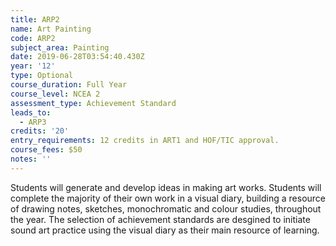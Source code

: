 ```yaml
---
title: ARP2
name: Art Painting
code: ARP2
subject_area: Painting
date: 2019-06-28T03:54:40.430Z
year: '12'
type: Optional
course_duration: Full Year
course_level: NCEA 2
assessment_type: Achievement Standard
leads_to:
  - ARP3
credits: '20'
entry_requirements: 12 credits in ART1 and HOF/TIC approval.
course_fees: $50
notes: ''
---
```

Students will generate and develop ideas in making art works. Students will complete the majority of their own work in a visual diary, building a resource of drawing notes, sketches, monochromatic and colour studies, throughout the year. The selection of achievement standards are desgined to initiate sound art practice using the visual diary as their main resource of learning.
